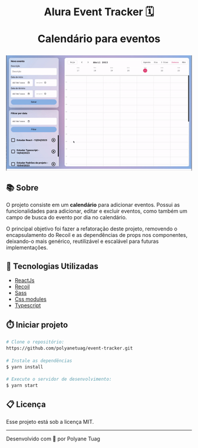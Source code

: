 <h1 align="center">Alura Event Tracker 🗓
 <p>Calendário para eventos</p></h1>

<div align="center">
    <img width='800' src="./public/demo.gif">
</div>

## 📚 Sobre
O projeto consiste em um **calendário** para adicionar eventos. Possui as funcionalidades para adicionar, editar e excluir eventos, como também um campo de busca do evento por dia no calendário.

O principal objetivo foi fazer a refatoração deste projeto, removendo o encapsulamento do Recoil e as dependências de props nos componentes, deixando-o mais genérico, reutilizável e escalável para futuras implementações.

## 🚀 Tecnologias Utilizadas
- [ReactJs](https://react.dev/learn)
- [Recoil](https://recoiljs.org/)
- [Sass](https://sass-lang.com/)
- [Css modules](https://github.com/css-modules/css-modules)
- [Typescript](https://www.typescriptlang.org/)

## ⏱️ Iniciar projeto

```bash
# Clone o repositório:
https://github.com/polyanetuag/event-tracker.git

# Instale as dependências
$ yarn install

# Execute o servidor de desenvolvimento:
$ yarn start

```

## 📋 Licença
Esse projeto está sob a licença MIT. 

---

Desenvolvido com 💜 por Polyane Tuag
